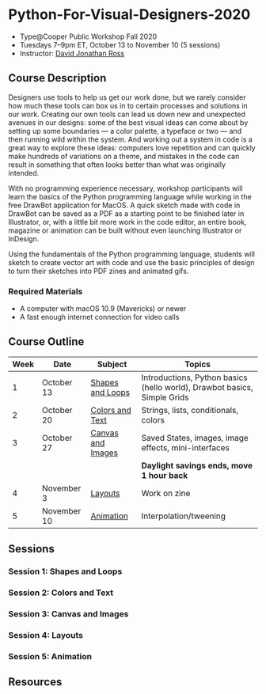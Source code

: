 # Python-For-Visual-Designers-2020

* Type@Cooper Public Workshop Fall 2020
* Tuesdays 7–9pm ET, October 13 to November 10 (5 sessions)
* Instructor: [David Jonathan Ross](https://djr.com)

## Course Description

Designers use tools to help us get our work done, but we rarely consider how much these tools can box us in to certain processes and solutions in our work. Creating our own tools can lead us down new and unexpected avenues in our designs: some of the best visual ideas can come about by setting up some boundaries — a color palette, a typeface or two — and then running wild within the system. And working out a system in code is a great way to explore these ideas: computers love repetition and can quickly make hundreds of variations on a theme, and mistakes in the code can result in something that often looks better than what was originally intended.

With no programming experience necessary, workshop participants will learn the basics of the Python programming language while working in the free DrawBot application for MacOS. A quick sketch made with code in DrawBot can be saved as a PDF as a starting point to be finished later in Illustrator, or, with a little bit more work in the code editor, an entire book, magazine or animation can be built without even launching Illustrator or InDesign.

Using the fundamentals of the Python programming language, students will sketch to create vector art with code and use the basic principles of design to turn their sketches into PDF zines and animated gifs.

### Required Materials

* A computer with macOS 10.9 (Mavericks) or newer
* A fast enough internet connection for video calls

## Course Outline
| Week | Date | Subject | Topics |
| ---- | ---- | -------------- | ---- |
| 1   | October 13 | [Shapes and Loops](#Session-1-Shapes-and-Loops) | Introductions, Python basics (hello world), Drawbot basics, Simple Grids |
| 2   | October 20 | [Colors and Text](#Session-2-Colors-and-Text) | Strings, lists, conditionals, colors |
| 3   | October 27 | [Canvas and Images](#Session-3-Canvas-and-Images) | Saved States, images, image effects, mini-interfaces |
|    |  |  | __Daylight savings ends, move 1 hour back__ | 
| 4   | November 3 | [Layouts](#Session-4-Layouts)| Work on zine |
| 5   | November 10 | [Animation](#Session-5-Animation)| Interpolation/tweening |

## Sessions

### Session 1: Shapes and Loops
### Session 2: Colors and Text
### Session 3: Canvas and Images
### Session 4: Layouts
### Session 5: Animation

## Resources

